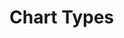﻿<!--
|metadata|
{
    "fileName": "categorychart-chart-types",
    "controlName": "igCategoryChart",
    "tags": ["API", "CategoryChart", "Axes"]
}
|metadata|
-->

# Chart Types